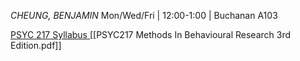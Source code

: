 *CHEUNG, BENJAMIN*
Mon/Wed/Fri | 12:00-1:00 | Buchanan A103

[PSYC 217 Syllabus ](https://blogs.ubc.ca/ubcpsyc217w1online/)
[[PSYC217 Methods In Behavioural Research 3rd Edition.pdf]]


